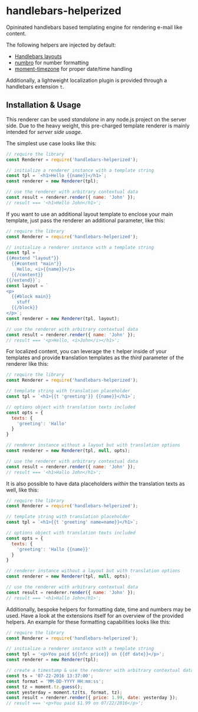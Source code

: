 #  handlebars-helperized

Opininated handlebars based templating engine for rendering e-mail like content.

The following helpers are injected by default:

- [Handlebars layouts](https://github.com/shannonmoeller/handlebars-layouts)
- [numbro](https://www.npmjs.com/package/numbro) for number formatting
- [moment-timezone](https://www.npmjs.com/package/moment-timezone) for proper date/time handling

Additionally, a lightweight localization plugin is provided through a handlebars extension `t`.

## Installation & Usage

This renderer can be used *standalone* in any node.js project on the server side. Due to the heavy weight, this pre-charged template renderer is mainly
intended for *server side usage*.

The simplest use case looks like this:

````js
// require the library
const Renderer = require('handlebars-helperized');

// initialize a renderer instance with a template string
const tpl = `<h1>Hello {{name}}</h1>`;
const renderer = new Renderer(tpl);

// use the renderer with arbitrary contextual data
const result = renderer.render({ name: 'John' });
// result === '<h1>Hello John</h1>';
````

If you want to use an additional layout template to enclose your main template, just pass the renderer an additional parameter, like this:

````js
// require the library
const Renderer = require('handlebars-helperized');

// initialize a renderer instance with a template string
const tpl = `
{{#extend "layout"}}
  {{#content "main"}}
    Hello, <i>{{name}}</i>
  {{/content}}
{{/extend}}`;
const layout = `
<p>
  {{#block main}}
    stuff
  {{/block}}
</p>`;
const renderer = new Renderer(tpl, layout);

// use the renderer with arbitrary contextual data
const result = renderer.render({ name: 'John' });
// result === '<p>Hello, <i>John</i></h1>';
````

For localized content, you can leverage the `t` helper inside of your templates and provide **t**ranslation templates as the *third* parameter of the renderer like this:

````js
// require the library
const Renderer = require('handlebars-helperized');

// template string with translation placeholder
const tpl = `<h1>{{t 'greeting'}} {{name}}</h1>`;

// options object with translation texts included
const opts = {
  texts: {
    'greeting': 'Hallo'
  }
}

// renderer instance without a layout but with translation options
const renderer = new Renderer(tpl, null, opts);

// use the renderer with arbitrary contextual data
const result = renderer.render({ name: 'John' });
// result === '<h1>Hallo John</h1>';
````

It is also possible to have data placeholders *within* the translation texts as well, like this:

````js
// require the library
const Renderer = require('handlebars-helperized');

// template string with translation placeholder
const tpl = `<h1>{{t 'greeting' name=name}}</h1>`;

// options object with translation texts included
const opts = {
  texts: {
    'greeting': 'Hallo {{name}}'
  }
}

// renderer instance without a layout but with translation options
const renderer = new Renderer(tpl, null, opts);

// use the renderer with arbitrary contextual data
const result = renderer.render({ name: 'John' });
// result === '<h1>Hallo John</h1>';
````

Additionally, bespoke helpers for formatting date, time and numbers may be used. Have a look at the extensions itself for an overview of the provided helpers. An example for these formatting capabilities looks like this:

````js
// require the library
const Renderer = require('handlebars-helperized');

// initialize a renderer instance with a template string
const tpl = '<p>You paid ${{nfc price}} on {{df date}}</p>';
const renderer = new Renderer(tpl);

// create a timestamp & use the renderer with arbitrary contextual data
const ts = '07-22-2016 13:37:00';
const format = 'MM-DD-YYYY HH:mm:ss';
const tz = moment.tz.guess();
const yesterday = moment.tz(ts, format, tz);
const result = renderer.render({ price: 1.99, date: yesterday });
// result === '<p>You paid $1.99 on 07/22/2016</p>';
````
